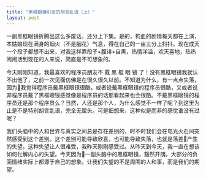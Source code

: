 ```yaml
---
title: "黑框眼镜引发的胡言乱语（上）"
layout: post
---
```


一副黑框眼镜折腾出这么多废话，还分上下集。是的，狗血的剧情每天都在上演，本姑娘现在满身的烟火（不是胭花）气息，得在自己的一亩三分上抖抖。现在成天一个段子都想不出来，对我这样靠段子+腹诽+自黑，热情洋溢，欢天喜地，热热闹闹活到现在的人来说，简直是不可想象的。

今天刚刚知道，我最喜欢的程序员朋友不 戴 黑 框 眼 镜 了！没有黑框眼镜我就认不出他了，之前一次见面仿佛是在很久很久以前。不知道为什么，有一点点失落，因为我觉得程序员戴黑框眼镜很酷，或者说戴黑框眼镜的程序员很酷，又或者说非程序员戴了黑框眼镜感觉像是程序员的话那看起来也会很酷。不戴黑框眼镜的程序员还是那个程序员么？当然，人还是那个人，为什么感觉不一样了呢？到这里为止是不是特别胡言乱语，完全无厘头。可是细想来，这种似是而非的感觉谁没有过呢？

我们头脑中的人和世界与真实之间总是存在差别的，时不时我们会在电光火石间突然感受到这个差别。这个差别可能导致欣喜，也可能导致失落，也就是落差产生的失望。这种失望让人很难受，我昨天刚刚感受过。从昨天到今天，我一直在想该如何化解内心的失望。今天因为一副头脑中的黑框眼镜，豁然开朗。大部分的负面情绪实际上都源于自己的想象。让我们失望的不是周围的人和事，而是我们的期望。
